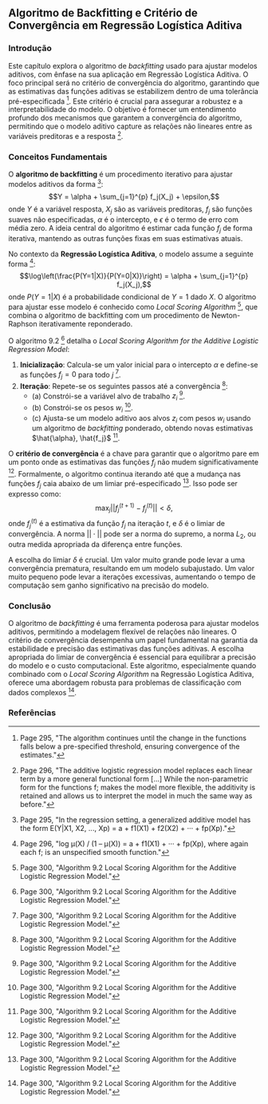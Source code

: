 ## Algoritmo de Backfitting e Critério de Convergência em Regressão Logística Aditiva

### Introdução
Este capítulo explora o algoritmo de *backfitting* usado para ajustar modelos aditivos, com ênfase na sua aplicação em Regressão Logística Aditiva. O foco principal será no critério de convergência do algoritmo, garantindo que as estimativas das funções aditivas se estabilizem dentro de uma tolerância pré-especificada [^1]. Este critério é crucial para assegurar a robustez e a interpretabilidade do modelo. O objetivo é fornecer um entendimento profundo dos mecanismos que garantem a convergência do algoritmo, permitindo que o modelo aditivo capture as relações não lineares entre as variáveis preditoras e a resposta [^2].

### Conceitos Fundamentais

O **algoritmo de backfitting** é um procedimento iterativo para ajustar modelos aditivos da forma [^3]:
$$Y = \alpha + \sum_{j=1}^{p} f_j(X_j) + \epsilon,$$
onde $Y$ é a variável resposta, $X_j$ são as variáveis preditoras, $f_j$ são funções suaves não especificadas, $\alpha$ é o intercepto, e $\epsilon$ é o termo de erro com média zero. A ideia central do algoritmo é estimar cada função $f_j$ de forma iterativa, mantendo as outras funções fixas em suas estimativas atuais.

No contexto da **Regressão Logística Aditiva**, o modelo assume a seguinte forma [^4]:
$$\log\left(\frac{P(Y=1|X)}{P(Y=0|X)}\right) = \alpha + \sum_{j=1}^{p} f_j(X_j),$$
onde $P(Y=1|X)$ é a probabilidade condicional de $Y=1$ dado $X$. O algoritmo para ajustar esse modelo é conhecido como *Local Scoring Algorithm* [^5], que combina o algoritmo de backfitting com um procedimento de Newton-Raphson iterativamente reponderado.

O algoritmo 9.2 [^5] detalha o *Local Scoring Algorithm for the Additive Logistic Regression Model*:

1.  **Inicialização**: Calcula-se um valor inicial para o intercepto $\alpha$ e define-se as funções $f_j = 0$ para todo $j$ [^5].
2.  **Iteração**: Repete-se os seguintes passos até a convergência [^5]:
    *   (a) Constrói-se a variável alvo de trabalho $z_i$ [^5].
    *   (b) Constrói-se os pesos $w_i$ [^5].
    *   (c) Ajusta-se um modelo aditivo aos alvos $z_i$ com pesos $w_i$ usando um algoritmo de *backfitting* ponderado, obtendo novas estimativas $\hat{\alpha}, \hat{f_j}$ [^5].

O **critério de convergência** é a chave para garantir que o algoritmo pare em um ponto onde as estimativas das funções $f_j$ não mudem significativamente [^5]. Formalmente, o algoritmo continua iterando até que a mudança nas funções $f_j$ caia abaixo de um limiar pré-especificado [^5]. Isso pode ser expresso como:
$$\max_j ||f_j^{(t+1)} - f_j^{(t)}|| < \delta,$$
onde $f_j^{(t)}$ é a estimativa da função $f_j$ na iteração $t$, e $\delta$ é o limiar de convergência. A norma $||\cdot||$ pode ser a norma do supremo, a norma $L_2$, ou outra medida apropriada da diferença entre funções.

A escolha do limiar $\delta$ é crucial. Um valor muito grande pode levar a uma convergência prematura, resultando em um modelo subajustado. Um valor muito pequeno pode levar a iterações excessivas, aumentando o tempo de computação sem ganho significativo na precisão do modelo.

### Conclusão

O algoritmo de *backfitting* é uma ferramenta poderosa para ajustar modelos aditivos, permitindo a modelagem flexível de relações não lineares. O critério de convergência desempenha um papel fundamental na garantia da estabilidade e precisão das estimativas das funções aditivas. A escolha apropriada do limiar de convergência é essencial para equilibrar a precisão do modelo e o custo computacional. Este algoritmo, especialmente quando combinado com o *Local Scoring Algorithm* na Regressão Logística Aditiva, oferece uma abordagem robusta para problemas de classificação com dados complexos [^5].

### Referências
[^1]: Page 295, "The algorithm continues until the change in the functions falls below a pre-specified threshold, ensuring convergence of the estimates."
[^2]: Page 296, "The additive logistic regression model replaces each linear term by a more general functional form [...] While the non-parametric form for the functions f; makes the model more flexible, the additivity is retained and allows us to interpret the model in much the same way as before."
[^3]: Page 295, "In the regression setting, a generalized additive model has the form E(Y|X1, X2, ..., Xp) = a + f1(X1) + f2(X2) + ··· + fp(Xp)."
[^4]: Page 296, "log μ(Χ) / (1 – μ(Χ)) = a + f1(X1) + ··· + fp(Xp), where again each f; is an unspecified smooth function."
[^5]: Page 300, "Algorithm 9.2 Local Scoring Algorithm for the Additive Logistic Regression Model."
<!-- END -->